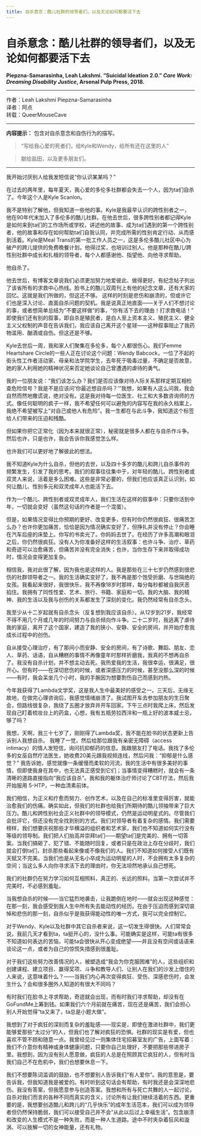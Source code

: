 ```yaml
---
title: 自杀意念：酷儿社群的领导者们，以及无论如何都要活下去
---
```


# 自杀意念：酷儿社群的领导者们，以及无论如何都要活下去

**Piepzna-Samarasinha, Leah Lakshmi. “Suicidal Ideation 2.0.” _Care Work: Dreaming Disability Justice_, Arsenal Pulp Press, 2018.**

***

作者：Leah Lakshmi Piepzna-Samarasinha<br/>
译者：阿点<br/>
转载：QueerMouseCave

***

**内容提示：** 包含对自杀意念和自伤行为的描写。

> “写给我心爱的死者们，给Kyle和Wendy，给所有还在这里的人”

> 献给盐田，以及更多朋友们。

***

我开始讨厌别人给我发短信说“你认识某某吗？”

在过去的两年里，每年夏天，我心爱的多伦多社群都会失去一个人，因为ta们自杀了。今年这个人是Kyle Scanlon。

我不是特别了解他，但我知道一些他的事。Kyle是我最早认识的跨性别者之一，他在90年代末加入了多伦多的酷儿社群。在他去世后，很多跨性别者都记得Kyle是如何来到ta们的工作场所或学校，讲述他的故事、成为ta们遇到的第一个跨性别者，他的故事和存在如何帮助ta们自我认同，并完成所需的性别肯定行动、从而感到活着。Kyle是Meal Trans的第一批工作人员之一，这是多伦多酷儿社区中心为破产的跨儿提供的免费晚餐计划。他得过奖，也培训过别人。他是那种在酷儿/跨性别社群中成长和扎根的领导者，每个人都感谢他、指望他、向他寻求帮助。

他自杀了。

他去世后，有博客文章说我们必须更加努力地爱彼此、做得更好。有纪念帖子列出了该省所有的求救中心热线。脸书上的酷儿双周刊上有他的纪念文章，还有大家的回忆。这就是我们所做的，但这还不够。
这样的时刻是悲伤和崩溃的，但或许它们也是深入讨论、直面自杀问题的契机。我是说真正地直面——关于人们不想讨论的事，或者想简单总结为“不要这样做”的事，“你有活下去的理由！打求救电话！” 即使我们还有别的叙事，即自杀是殖民者，是白人至上资本主义、殖民主义、健全主义父权制的声音在告诉我们，我应该自己离开这个星球——这种叙事阻止了我药物滥用、酗酒或自伤。但这还是不够。

Kyle去世后一周，我和家人们聚集在多伦多，每个人都很伤心。我们Femme Heartshare Circle的一些人正在讨论这个问题：Wendy Babcock，一位了不起的街头性工作者活动家、母亲和法学院学生，去年死于吸毒过量，不确定是否故意，她的家人利用她的精神状况来否定她谈论自己曾遭遇的虐待的勇气。

我的一位朋友说：“我们该怎么办？我们是否应该像对待人际关系那样定期互相检查危险信号？我是不是应该问‘你最近想自杀吗？’”我想，如果有人这么问我，我会自然而然地撒谎说，绝对没有。这是我对待每一位医生、社工和大多数咨询师的方式。像任何聪明的疯子一样，我不希望任何可以避免的内容写在我的永久档案上，我绝不希望被写上“对自己或他人有危险”。我一生都在与此斗争，我知道这个标签给人们带来的压迫和残酷。

但如果你把它正常化（因为本来就很正常），秘密就是很多人都在与自杀作斗争。然后也许，只是也许，我会告诉你我感觉怎么样。

也许我们可以更好地了解彼此的想法。

我不知道Kyle为什么自杀，但他的去世，以及四十多岁的酷儿和跨儿自杀事件的频繁发生，引发了我的思考。我们的叙事往往集中于，对年轻的酷儿、跨性别者或双灵人来说，活着是多么困难。这些是非常必要的，但我们也应该真正认识到，如何让酷儿、性别多元和双灵成年人也能活下去。

作为一个酷儿、跨性别者或双灵成年人，我们生活在这样的叙事中：只要你活到中年，一切就会变好（虽然这句话的作者是一个混蛋）。

但是，如果情况变得比你预期的更好、改变更多，但有时你仍然很疯狂、很痛苦怎么办？也许你更加痛苦，恰恰是因为情况确实变好了，但挣扎并没有停止？你会睡在汽车后座的床垫上。你写的书卖光了。你妈妈去世了。在经历了许多高潮和眼泪之后，你仍然很疯狂。没有人为你准备好这样的生活叙事：也许斗争、治疗、草药和奇迹可以治愈痛苦，但痛苦并没有完全消失；也许，当你生存下来并取得成功时，情况会变得更加复杂。

相信我，我对此很了解，因为我也是这样的人。我是那些在三十七岁仍然感到很悲伤的社群领导者之一。我的生活确实变好了，我不再是那个饱受折磨、与世隔绝的女孩。我看起来很好，我很快乐，我不再像18岁时那样，每分每秒都被自我厌恶掐住。我拥有了同性性爱、艺术、旅行、书籍、家庭和一切。我的大脑、我的精神、我的生活以及我与创伤的关系都发生了深刻的变化。我仍然经常有自杀念头。

我至少从十二岁起就有自杀念头（反复想到我应该自杀）。从12岁到21岁，我经常不得不用几个月或几年的时间努力与自杀倾向作斗争。二十二岁时，我逃离了虐待我的家庭，离开了这个国家，建造了我的狭小、安静、安全的房间，并开始疗愈我成长过程中的创伤。

自从接受心理治疗，有了那间小而安静、安全的房间，有了诗歌、舞蹈、朋友、恋人、草药、话语，自从糟糕的事情不再像童年时那样折磨我，我真的不想再自杀了。我没有自杀计划，并不想主动去死。我热爱我的生活，我很幸运，很满足，很开心。但有时——在深切悲伤的时候，或者深感压力的时候，甚至没那么深的时候——有时，我会呆坐几个小时，我的手腕因为想要割伤自己而感到灼热。

今年我获得了Lambda文学奖，这是我人生中最美好的感受之一。三天后，无缘无故地，在做完心理咨询后，我感觉情绪崩溃了。我试图开车去参加朋友的生日聚会，但路线很复杂，我绕了五圈才放弃并开车回家。下午三点时我爬上床，然后发现自己盯着梳妆台上的药盒，心想，我有五瓶劳拉西泮和一瓶上好的波本威士忌，够了吗？

我想，天啊，我三十七岁了，刚刚得了Lambda奖，我不能在脸书的状态更新上告诉别人我想自杀。
我睡了一觉，然后给那位跟我有亲密无障碍（access intimacy）的情人发短信，询问抗抑郁药的信息。我跟朋友打了电话。我找了多伦多的女巫自然疗法医生，她收费20美元跟我视频连线，然后问我：“抑郁是什么感觉？” 我告诉她，感觉就像一条缓慢而柔软的河流，我的生活中有很多美好的事情，但即使我身在其中，也无法真正感受到它们；当事情变得糟糕时，就会有一条清晰的道路直接指向“我应该自杀”。我和我的躯体治疗师讨论了CBT疗法，然后我开始服用 5-HTP，一种血清素前体。

我们相信，为正义和疗愈而努力、创作艺术，以及在自己的标准里变得厉害，就能治愈我们的伤痛。确实如此，但我们的社群也给我们所期待的酷儿领袖带来了巨大压力。酷儿和跨性别社会正义社群中的领导模式，仍然是运动明星式的。尽管我们会批评它，但还没有完全找到别的方式。我们对领导者有着复杂的感情。我们需要榜样，我们想要庆祝那些才华横溢的组织者和艺术家，我们也不知道如何实行没有等级的领导制。我们把人们抬高并崇拜ta们——期望ta们是完美的、拥有一切答案。当我们搞砸了、犯了错、不能随时回复，或者只是在政治上存在分歧时，我们就会打倒ta们，封杀那些看起来像或不像我们的人。我们不知道如何接受人们既有天赋又不完美。当我们也是从无名小卒成为运动明星的人时，不会拥有太多复杂的空间；当这么多人向你寻求活下去的理由时，你无法坦然地承认自己想死。

我们的社群仍在努力学习如何互相照料，真正的、长远的照料。当第一次尝试并不完美时，不必感到羞耻。

当我想自杀的时候——当它猛烈地袭击，让我跪倒在地时——就会出现这种感觉：在那一刻，我会感受到我人生中所有失去能动性的经历。在由于压迫而感到深切哀悼和悲伤的那一刻，自杀似乎是我获得能动性的唯一方式，我可以完全控制它。

对于Wendy、Kyle以及社群中其它自杀者来说，这一切发生得很快。人们常常会说，我前几天才看到ta，ta挺开心的，没什么事。可能确实是这样，可能ta有很多不知道如何表达的苦恼，可能ta会很快从开心变成绝望——并且没有空间或话语来谈论这一点，或者为自己的惊慌失措感到很羞耻。

对于我们这些努力改善情况的人，被塑造成“我会为你克服困难”的人，这些组织和创建课程、建立项目、赢得奖项、斗争和教导人们、让别人在我们的沙发上借住的人来说，这意味着什么？——当我们内心再次变得疯狂、受伤、深感悲伤时，会发生什么？会和很多圈外人知道的有很大不同吗？

有时我们在脸书上寻求帮助，奇迹就会出现，而有时我们寻求帮助，却没有在GoFundMe上筹到钱。如果我们六个月前就在痛苦，现在还是痛苦，我们会担心别人开始觉得“ta又来了，ta总是小题大做”。

我想到了对于疯狂的深刻而复杂的羞耻感——现实是，即使在激进社群中，我们更能够爱那些“太过分”的人，但我们也了解对疯狂的恐惧。社群的现实是有爱，但也喜欢不管不顾和随意一点。我曾经见过一则集体住宅招募室友的广告，上面写着：我们不介意你有精神或身体健康问题，只要你自己处理好，不要把那些带进房子里。我想到，因为没有别人愿意做，疯狂的人总是在照顾其它疯狂的人，但有时当我们自己不在危机中，我们也想要休息一下。

我们不想要陈词滥调的鼓励，也不想要别人告诉我们“有人爱你”。我的意思是，要告诉我，但我知道我是被爱的。有时听到这句话会有帮助，有时我还是会深深地悲伤。我没有答案，但我愿意参与创造答案。我想和所有与死亡共舞的人一起讨论，自杀对我们而言的各种不同而真实的含义，讨论所有让我们继续活着的东西。更重要的是，我想要创造酷儿和跨儿的“几乎快乐”的成年生活范本，我们可以成为领导者但仍然保持脆弱，我们可以接受自己并不会“从此以后过上幸福生活”。包含崩溃和改变的人生模式不是一种失败，而是一种人生道路。途中不时夹杂着狂风和漩涡、可以肢解一切的女神能量，还有礼物。
